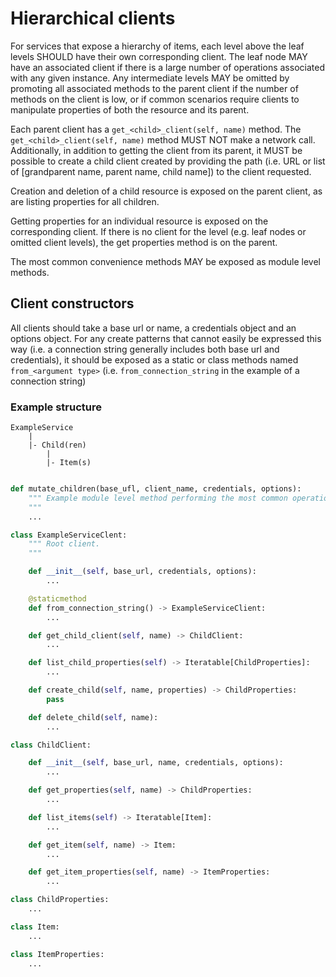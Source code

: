 # Hierarchical clients

For services that expose a hierarchy of items, each level above the leaf levels SHOULD have their own corresponding client. The leaf node MAY have an associated client if there is a large number of operations associated with any given instance. Any intermediate levels MAY be omitted by promoting all associated methods to the parent client if the number of methods on the client is low, or if common scenarios require clients to manipulate properties of both the resource and its parent.

Each parent client has a `get_<child>_client(self, name)` method. The `get_<child>_client(self, name)` method MUST NOT make a network call. 
Additionally, in addition to getting the client from its parent, it MUST be possible to create a child client created by providing the path (i.e. URL or list of [grandparent name, parent name, child name]) to the client requested.

Creation and deletion of a child resource is exposed on the parent client, as are listing properties for all children.

Getting properties for an individual resource is exposed on the corresponding client. If there is no client for the level (e.g. leaf nodes or omitted client levels), the get properties method is on the parent.

The most common convenience methods MAY be exposed as module level methods. 

## Client constructors

All clients should take a base url or name, a credentials object and an options object. For any create patterns that cannot easily be expressed this way (i.e. a connection string generally includes both base url and credentials), it should be exposed as a static or class methods named `from_<argument type>` (i.e. `from_connection_string` in the example of a connection string)


### Example structure

```
ExampleService
    |
    |- Child(ren)
        |
        |- Item(s)
```

```python

def mutate_children(base_ufl, client_name, credentials, options):
    """ Example module level method performing the most common operation on children
    """
    ...

class ExampleServiceClent:
    """ Root client.
    """

    def __init__(self, base_url, credentials, options):
        ...

    @staticmethod
    def from_connection_string() -> ExampleServiceClient:
        ...

    def get_child_client(self, name) -> ChildClient:
        ...

    def list_child_properties(self) -> Iteratable[ChildProperties]:
        ...

    def create_child(self, name, properties) -> ChildProperties:
        pass

    def delete_child(self, name):
        ...

class ChildClient:

    def __init__(self, base_url, name, credentials, options):
        ...

    def get_properties(self, name) -> ChildProperties:
        ...

    def list_items(self) -> Iteratable[Item]:
        ...

    def get_item(self, name) -> Item:
        ...

    def get_item_properties(self, name) -> ItemProperties:
        ...

class ChildProperties:
    ...

class Item:
    ...

class ItemProperties:
    ...

```
